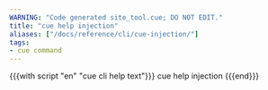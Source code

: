 ```yaml
---
WARNING: "Code generated site_tool.cue; DO NOT EDIT."
title: "cue help injection"
aliases: ["/docs/reference/cli/cue-injection/"]
tags:
- cue command
---
```


{{{with script "en" "cue cli help text"}}}
cue help injection
{{{end}}}
